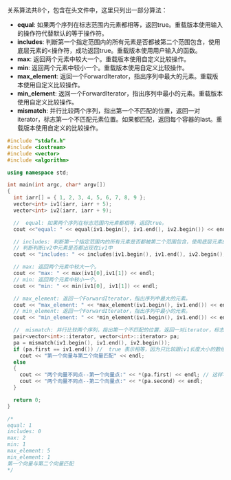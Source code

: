 关系算法共8个，包含在<algorithm>头文件中，这里只列出一部分算法：

- **equal**: 如果两个序列在标志范围内元素都相等，返回true。重载版本使用输入的操作符代替默认的等于操作符。
- **includes**: 判断第一个指定范围内的所有元素是否都被第二个范围包含，使用底层元素的<操作符，成功返回true。重载版本使用用户输入的函数。
- **max**: 返回两个元素中较大一个。重载版本使用自定义比较操作。
- **min**: 返回两个元素中较小一个。重载版本使用自定义比较操作。
- **max_element**: 返回一个ForwardIterator，指出序列中最大的元素。重载版本使用自定义比较操作。
- **min_element**: 返回一个ForwardIterator，指出序列中最小的元素。重载版本使用自定义比较操作。
- **mismatch**: 并行比较两个序列，指出第一个不匹配的位置，返回一对iterator，标志第一个不匹配元素位置。如果都匹配，返回每个容器的last。重载版本使用自定义的比较操作。

 

```cpp
#include "stdafx.h"
#include <iostream>
#include <vector>
#include <algorithm>

using namespace std;

int main(int argc, char* argv[])
{
  int iarr[] = { 1, 2, 3, 4, 5, 6, 7, 8, 9 };
  vector<int> iv1(iarr, iarr + 5);
  vector<int> iv2(iarr, iarr + 9);

  //  equal: 如果两个序列在标志范围内元素都相等，返回true。
  cout <<"equal: " << equal(iv1.begin(), iv1.end(), iv2.begin()) << endl;//  1 表示相等，因为只比较跟 iv1长度大小的数组

  // includes: 判断第一个指定范围内的所有元素是否都被第二个范围包含，使用底层元素的<操作符，成功返回true。
  // 判断判断iv2中元素是否都出现在iv1中
  cout << "includes: " << includes(iv1.begin(), iv1.end(), iv2.begin(), iv2.end()) << endl;

  // max: 返回两个元素中较大一个。
  cout << "max: " << max(iv1[0],iv1[1]) << endl;
  // min: 返回两个元素中较小一个。
  cout << "min: " << min(iv1[0], iv1[1]) << endl;

  // max_element: 返回一个ForwardIterator，指出序列中最大的元素。
  cout << "max_element: " << *max_element(iv1.begin(), iv1.end()) << endl;
  // min_element: 返回一个ForwardIterator，指出序列中最小的元素。
  cout << "min_element: " << *min_element(iv1.begin(), iv1.end()) << endl;

  //  mismatch: 并行比较两个序列，指出第一个不匹配的位置，返回一对iterator，标志第一个不匹配元素位置。如果都匹配，返回每个容器的last。
  pair<vector<int>::iterator, vector<int>::iterator> pa;
  pa = mismatch(iv1.begin(), iv1.end(), iv2.begin());
  if (pa.first == iv1.end()) //  true 表示相等，因为只比较跟iv1长度大小的数组
    cout << "第一个向量与第二个向量匹配" << endl;
  else
  {
    cout << "两个向量不同点--第一个向量点:" << *(pa.first) << endl; // 这样写很危险，应该判断是否到达end
    cout << "两个向量不同点--第二个向量点:" << *(pa.second) << endl;
  }

  return 0;
}

/*
equal: 1
includes: 0
max: 2
min: 1
max_element: 5
min_element: 1
第一个向量与第二个向量匹配
*/
```

